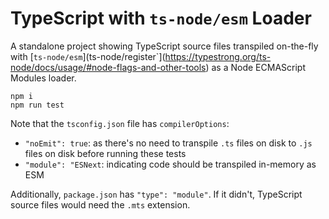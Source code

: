 # TypeScript with `ts-node/esm` Loader

A standalone project showing TypeScript source files transpiled on-the-fly with [`ts-node/esm`](ts-node/register`](https://typestrong.org/ts-node/docs/usage/#node-flags-and-other-tools) as a Node ECMAScript Modules loader.

```shell
npm i
npm run test
```

Note that the `tsconfig.json` file has `compilerOptions`:

- `"noEmit": true`: as there's no need to transpile `.ts` files on disk to `.js` files on disk before running these tests
- `"module": "ESNext`: indicating code should be transpiled in-memory as ESM

Additionally, `package.json` has `"type": "module"`.
If it didn't, TypeScript source files would need the `.mts` extension.
